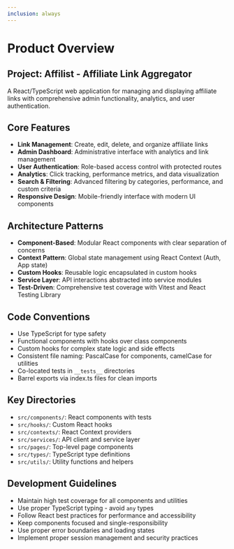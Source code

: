 ```yaml
---
inclusion: always
---
```


# Product Overview

## Project: Affilist - Affiliate Link Aggregator

A React/TypeScript web application for managing and displaying affiliate links with comprehensive admin functionality, analytics, and user authentication.

## Core Features
- **Link Management**: Create, edit, delete, and organize affiliate links
- **Admin Dashboard**: Administrative interface with analytics and link management
- **User Authentication**: Role-based access control with protected routes
- **Analytics**: Click tracking, performance metrics, and data visualization
- **Search & Filtering**: Advanced filtering by categories, performance, and custom criteria
- **Responsive Design**: Mobile-friendly interface with modern UI components

## Architecture Patterns
- **Component-Based**: Modular React components with clear separation of concerns
- **Context Pattern**: Global state management using React Context (Auth, App state)
- **Custom Hooks**: Reusable logic encapsulated in custom hooks
- **Service Layer**: API interactions abstracted into service modules
- **Test-Driven**: Comprehensive test coverage with Vitest and React Testing Library

## Code Conventions
- Use TypeScript for type safety
- Functional components with hooks over class components
- Custom hooks for complex state logic and side effects
- Consistent file naming: PascalCase for components, camelCase for utilities
- Co-located tests in `__tests__` directories
- Barrel exports via index.ts files for clean imports

## Key Directories
- `src/components/`: React components with tests
- `src/hooks/`: Custom React hooks
- `src/contexts/`: React Context providers
- `src/services/`: API client and service layer
- `src/pages/`: Top-level page components
- `src/types/`: TypeScript type definitions
- `src/utils/`: Utility functions and helpers

## Development Guidelines
- Maintain high test coverage for all components and utilities
- Use proper TypeScript typing - avoid `any` types
- Follow React best practices for performance and accessibility
- Keep components focused and single-responsibility
- Use proper error boundaries and loading states
- Implement proper session management and security practices